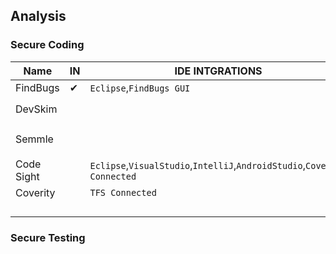 ## Analysis 

### Secure Coding 

| Name       | IN   | IDE INTGRATIONS                                              | COST                                      |
| ---------- | ---- | ------------------------------------------------------------ | ----------------------------------------- |
| FindBugs   | ✔    | ```Eclipse```,```FindBugs GUI```                             | ```FREE```                                |
| DevSkim    |      |                                                              | ```OPEN SROUCE``` ``` FREE```             |
| Semmle     |      |                                                              | ```Semmle``` ```Microsoft Acquisition ``` |
| Code Sight |      | ```Eclipse```,```VisualStudio```,```IntelliJ```,```AndroidStudio```,```Coverity Connected``` | ```Sysnosys```                            |
| Coverity   |      | ```TFS Connected```                                          | ```Sysnosys```                            |
|            |      |                                                              |                                           |
|            |      |                                                              |                                           |
|            |      |                                                              |                                           |
|            |      |                                                              |                                           |

### Secure Testing 